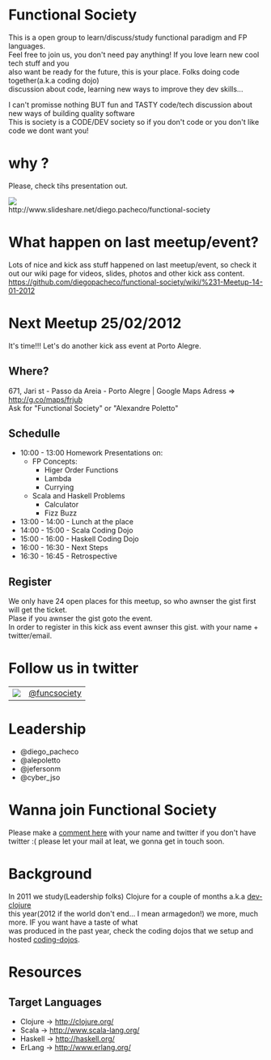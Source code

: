 Functional Society
==================

This is a open group to learn/discuss/study functional paradigm and FP languages. <br/>
Feel free to join us, you don't need pay anything! If you love learn new cool tech stuff and you <br/>
also want be ready for the future, this is your place. Folks doing code together(a.k.a coding dojo) <br/>
discussion about code, learning new ways to improve they dev skills... <br/>

I can't promisse nothing BUT fun and TASTY code/tech discussion about new ways of building quality software <br/>
This is society is a CODE/DEV society so if you don't code or you don't like code we dont want you!

# why ?

Please, check tihs presentation out.

<a href="http://www.slideshare.net/diego.pacheco/functional-society">
	<img src="http://farm8.staticflickr.com/7035/6461121029_de839b8608.jpg"/>
</a><br/>	
http://www.slideshare.net/diego.pacheco/functional-society </br>

# What happen on last meetup/event?

Lots of nice and kick ass stuff happened on last meetup/event, so check it out our wiki page for
videos, slides, photos and other kick ass content. https://github.com/diegopacheco/functional-society/wiki/%231-Meetup-14-01-2012

# Next Meetup 25/02/2012

It's time!!! Let's do another kick ass event at Porto Alegre. <br/> 

## Where?

671, Jari st - Passo da Areia - Porto Alegre  | Google Maps Adress => http://g.co/maps/frjub <br/>
Ask for "Functional Society" or "Alexandre Poletto" <br/>

## Schedulle

* 10:00 - 13:00 Homework Presentations on: 
	* FP Concepts:
		 * Higer Order Functions
		 * Lambda
		 * Currying
	* Scala and Haskell Problems 
	   * Calculator
	   * Fizz Buzz     
* 13:00 - 14:00 - Lunch at the place 
* 14:00 - 15:00 - Scala Coding Dojo
* 15:00 - 16:00 - Haskell Coding Dojo
* 16:00 - 16:30 - Next Steps
* 16:30 - 16:45 - Retrospective

## Register

We only have 24 open places for this meetup, so who awnser the gist first will get the ticket. <br/>
Plase if you awnser the gist goto the event. <br/>
In order to register in this kick ass event awnser this gist.
 with your name + twitter/email. <br/>

# Follow us in twitter
				  
<table border="0">
	<tr>
		<td>
			<a href="http://twitter.com/funcsociety">
				<img src="http://farm8.staticflickr.com/7010/6461203271_3d4710e416_t.jpg"/>
			</a>
		</td>
		<td>
			<a href="http://twitter.com/funcsociety">@funcsociety</a>
		</td>
	</tr>
</table>

# Leadership

* @diego_pacheco
* @alepoletto
* @jefersonm
* @cyber_jso

# Wanna join Functional Society

Please make a [comment here](https://gist.github.com/1438194) with your name and twitter if you don't have 
twitter :( please let your mail at leat, we gonna get in touch soon.

# Background

In 2011 we study(Leadership folks) Clojure for a couple of months a.k.a [dev-clojure](https://github.com/diegopacheco/dev-clojure) <br/> 
this year(2012 if the world don't end... I mean armagedon!) we more, much more. IF you want have a taste of what </br>
was produced in the past year, check the coding dojos that we setup and hosted [coding-dojos](https://github.com/diegopacheco/Diego-Pacheco-Sandbox/tree/master/dojos).

# Resources

## Target Languages

* Clojure  -> http://clojure.org/ <br/>
* Scala    -> http://www.scala-lang.org/ <br/>
* Haskell  -> http://haskell.org/ <br/>
* ErLang   -> http://www.erlang.org/ <br/>